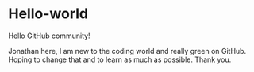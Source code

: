 # Hello-world

Hello GitHub community!

Jonathan here, I am new to the coding world and really green on GitHub.
Hoping to change that and  to learn as much as possible. Thank you.
